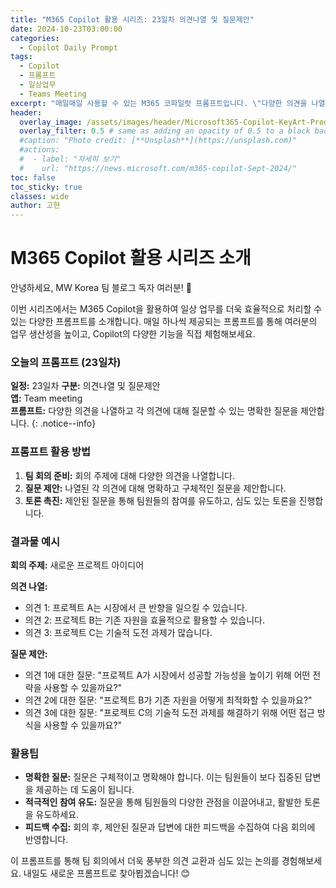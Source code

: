 ```yaml
---
title: "M365 Copilot 활용 시리즈: 23일차 의견나열 및 질문제안"
date: 2024-10-23T03:00:00
categories:
  - Copilot Daily Prompt
tags:
  - Copilot
  - 프롬프트
  - 일상업무
  - Teams Meeting
excerpt: "매일매일 사용할 수 있는 M365 코파일럿 프롬프트입니다. \"다양한 의견을 나열하고 각 의견에 대해 질문할 수 있는 명확한 질문을 제안합니다.\""
header:
  overlay_image: /assets/images/header/Microsoft365-Copilot-KeyArt-Productivity-6K-01.png
  overlay_filter: 0.5 # same as adding an opacity of 0.5 to a black background
  #caption: "Photo credit: [**Unsplash**](https://unsplash.com)"
  #actions:
  #  - label: "자세히 보기"
  #    url: "https://news.microsoft.com/m365-copilot-Sept-2024/"
toc: false
toc_sticky: true
classes: wide
author: 고현
---
```


# M365 Copilot 활용 시리즈 소개

안녕하세요, MW Korea 팀 블로그 독자 여러분! 🎉

이번 시리즈에서는 M365 Copilot을 활용하여 일상 업무를 더욱 효율적으로 처리할 수 있는 다양한 프롬프트를 소개합니다. 매일 하나씩 제공되는 프롬프트를 통해 여러분의 업무 생산성을 높이고, Copilot의 다양한 기능을 직접 체험해보세요.

### 오늘의 프롬프트 (23일차)

**일정:** 23일차
**구분:** 의견나열 및 질문제안  
**앱:** Team meeting  
**프롬프트:** 다양한 의견을 나열하고 각 의견에 대해 질문할 수 있는 명확한 질문을 제안합니다.
{: .notice--info}

### 프롬프트 활용 방법

1. **팀 회의 준비:** 회의 주제에 대해 다양한 의견을 나열합니다.
2. **질문 제안:** 나열된 각 의견에 대해 명확하고 구체적인 질문을 제안합니다.
3. **토론 촉진:** 제안된 질문을 통해 팀원들의 참여를 유도하고, 심도 있는 토론을 진행합니다.

### 결과물 예시

**회의 주제:** 새로운 프로젝트 아이디어

**의견 나열:**
- 의견 1: 프로젝트 A는 시장에서 큰 반향을 일으킬 수 있습니다.
- 의견 2: 프로젝트 B는 기존 자원을 효율적으로 활용할 수 있습니다.
- 의견 3: 프로젝트 C는 기술적 도전 과제가 많습니다.

**질문 제안:**
- 의견 1에 대한 질문: "프로젝트 A가 시장에서 성공할 가능성을 높이기 위해 어떤 전략을 사용할 수 있을까요?"
- 의견 2에 대한 질문: "프로젝트 B가 기존 자원을 어떻게 최적화할 수 있을까요?"
- 의견 3에 대한 질문: "프로젝트 C의 기술적 도전 과제를 해결하기 위해 어떤 접근 방식을 사용할 수 있을까요?"

### 활용팁

- **명확한 질문:** 질문은 구체적이고 명확해야 합니다. 이는 팀원들이 보다 집중된 답변을 제공하는 데 도움이 됩니다.
- **적극적인 참여 유도:** 질문을 통해 팀원들의 다양한 관점을 이끌어내고, 활발한 토론을 유도하세요.
- **피드백 수집:** 회의 후, 제안된 질문과 답변에 대한 피드백을 수집하여 다음 회의에 반영합니다.

이 프롬프트를 통해 팀 회의에서 더욱 풍부한 의견 교환과 심도 있는 논의를 경험해보세요. 내일도 새로운 프롬프트로 찾아뵙겠습니다! 😊


